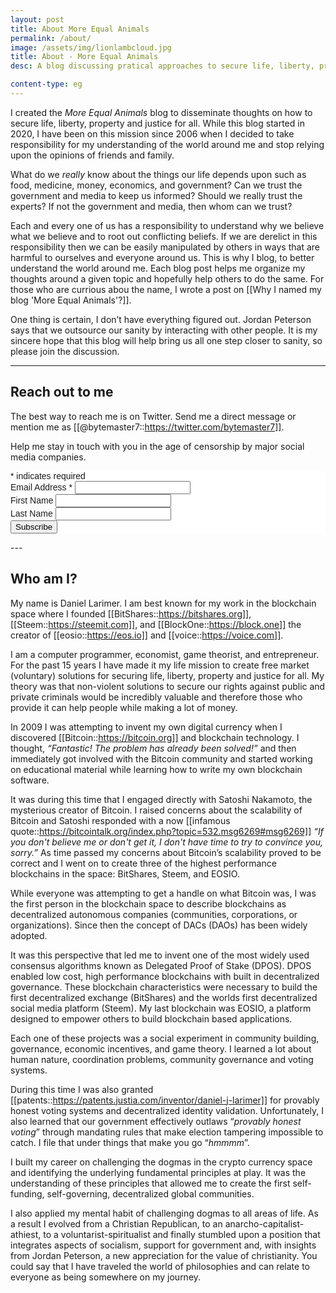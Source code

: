```yaml
---
layout: post
title: About More Equal Animals
permalink: /about/
image: /assets/img/lionlambcloud.jpg
title: About - More Equal Animals
desc: A blog discussing pratical approaches to secure life, liberty, property, and justice for all through the creation of true democracy.

content-type: eg
---
```



I created the _More Equal Animals_ blog to disseminate thoughts on how to secure life, liberty, property and justice for all. While this blog started in 2020, I have been on this mission since 2006 when I decided to take responsibility for my understanding of the world around me and stop relying upon the opinions of friends and family.

What do we _really_ know about the things our life depends upon such as food, medicine, money, economics, and government? Can we trust the government and media to keep us informed? Should we really trust the experts? If not the government and media, then whom can we trust?

Each and every one of us has a responsibility to understand why we believe what we believe and to root out conflicting beliefs. If we are derelict in this responsibility then we can be easily manipulated by others in ways that are harmful to ourselves and everyone around us. This is why I blog, to better understand the world around me. Each blog post helps me organize my thoughts around a given topic and hopefully help others to do the same. For those who are currious abou the name, I wrote a post on [[Why I named my blog 'More Equal Animals'?]].

One thing is certain, I don’t have everything figured out. Jordan Peterson says that we outsource our sanity by interacting with other people. It is my sincere hope that this blog will help bring us all one step closer to sanity, so please join the discussion.

---

## Reach out to me

The best way to reach me is on Twitter. Send me a direct message or mention me as [[@bytemaster7::https://twitter.com/bytemaster7]].

Help me stay in touch with you in the age of censorship by major social media companies.

<!-- Begin Mailchimp Signup Form -->
<link href="//cdn-images.mailchimp.com/embedcode/classic-10_7.css" rel="stylesheet" type="text/css">
<style type="text/css">
	#mc_embed_signup{background:#fff; clear:left; font:14px Helvetica,Arial,sans-serif; }
	/* Add your own Mailchimp form style overrides in your site stylesheet or in this style block.
	   We recommend moving this block and the preceding CSS link to the HEAD of your HTML file. */
</style>
<div id="mc_embed_signup">
<form action="https://moreequalanimals.us2.list-manage.com/subscribe/post?u=b6439a04bb1f51295b2a26004&amp;id=5162367fbd" method="post" id="mc-embedded-subscribe-form" name="mc-embedded-subscribe-form" class="validate" target="_blank" novalidate>
    <div id="mc_embed_signup_scroll">

<div class="indicates-required"><span class="asterisk">*</span> indicates required</div>
<div class="mc-field-group">
	<label for="mce-EMAIL">Email Address  <span class="asterisk">*</span>
</label>
	<input type="email" value="" name="EMAIL" class="required email" id="mce-EMAIL">
</div>
<div class="mc-field-group">
	<label for="mce-FNAME">First Name </label>
	<input type="text" value="" name="FNAME" class="" id="mce-FNAME">
</div>
<div class="mc-field-group">
	<label for="mce-LNAME">Last Name </label>
	<input type="text" value="" name="LNAME" class="" id="mce-LNAME">
</div>
	<div id="mce-responses" class="clear">
		<div class="response" id="mce-error-response" style="display:none"></div>
		<div class="response" id="mce-success-response" style="display:none"></div>
	</div>    <!-- real people should not fill this in and expect good things - do not remove this or risk form bot signups-->
    <div style="position: absolute; left: -5000px;" aria-hidden="true"><input type="text" name="b_b6439a04bb1f51295b2a26004_5162367fbd" tabindex="-1" value=""></div>
    <div class="clear"><input type="submit" value="Subscribe" name="subscribe" id="mc-embedded-subscribe" class="button"></div>
    </div>
</form>
</div>
<script type='text/javascript' src='//s3.amazonaws.com/downloads.mailchimp.com/js/mc-validate.js'></script><script type='text/javascript'>(function($) {window.fnames = new Array(); window.ftypes = new Array();fnames[0]='EMAIL';ftypes[0]='email';fnames[1]='FNAME';ftypes[1]='text';fnames[2]='LNAME';ftypes[2]='text';fnames[3]='ADDRESS';ftypes[3]='address';fnames[4]='PHONE';ftypes[4]='phone';}(jQuery));var $mcj = jQuery.noConflict(true);</script>
<!--End mc_embed_signup-->
---

## Who am I?

My name is Daniel Larimer. I am best known for my work in the blockchain space where I founded
[[BitShares::https://bitshares.org]], 
[[Steem::https://steemit.com]], and 
[[BlockOne::https://block.one]] the creator of 
[[eosio::https://eos.io]] and [[voice::https://voice.com]].


I am a computer programmer, economist, game theorist, and entrepreneur. For the past 15 years I have made it my life mission to create free market (voluntary) solutions for securing life, liberty, property and justice for all. My theory was that non-violent solutions to secure our rights against public and private criminals would be incredibly valuable and therefore those who provide it can help people while making a lot of money.

In 2009 I was attempting to invent my own digital currency when I discovered [[Bitcoin::https://bitcoin.org]] and blockchain technology. I thought, _“Fantastic! The problem has already been solved!”_ and then immediately got involved with the Bitcoin community and started working on educational material while learning how to write my own blockchain software.

It was during this time that I engaged directly with Satoshi Nakamoto, 
 the mysterious creator of Bitcoin. I raised concerns about the scalability of Bitcoin and Satoshi 
 responded with a now [[infamous quote::https://bitcointalk.org/index.php?topic=532.msg6269#msg6269]] _“If you don't believe me or don't get it, I don't have time to try to convince you, sorry.”_ As time passed my concerns about Bitcoin’s scalability proved to be correct and I went on to create three of the highest performance blockchains in the space: BitShares, Steem, and EOSIO.

While everyone was attempting to get a handle on what Bitcoin was, I was the first person in the blockchain space to describe blockchains as decentralized autonomous companies (communities, corporations, or organizations). Since then the concept of DACs (DAOs) has been widely adopted.

It was this perspective that led me to invent one of the most widely used consensus algorithms known as Delegated Proof of Stake (DPOS).  DPOS enabled low cost, high performance blockchains with built in decentralized governance. These blockchain characteristics were necessary to build the first decentralized exchange (BitShares) and the worlds first decentralized social media platform (Steem). My last blockchain was EOSIO, a platform designed to empower others to build blockchain based applications.

Each one of these projects was a social experiment in community building, governance, economic incentives, and game theory. I learned a lot about human nature, coordination problems, community governance and voting systems.

During this time I was also granted [[patents::https://patents.justia.com/inventor/daniel-j-larimer]] for provably honest voting systems and decentralized identity validation. Unfortunately, I also learned that our government effectively outlaws “_provably honest voting_” through mandating rules that make election tampering impossible to catch. I file that under things that make you go “_hmmmm_”.



I built my career on challenging the dogmas in the crypto currency space and identifying the underlying fundamental principles at play. It was the understanding of these principles that allowed me to create the first self-funding, self-governing, decentralized global communities.

I also applied my mental habit of challenging dogmas to all areas of life. As a result I evolved from a Christian Republican, to an anarcho-capitalist-athiest, to a voluntarist-spiritualist and finally stumbled upon a position that integrates aspects of socialism, support for government and, with insights from Jordan Peterson, a new appreciation for the value of christianity. You could say that I have traveled the world of philosophies and can relate to everyone as being somewhere on my journey.


<!--
## About the website

[[***Changelog***<br/>
\- 14-05-20 Context Menu <br/>
\- 08-05-20 Trivial Spaced Repetition <br/>
\- 04-05-20 Removed Theming. <br/>
\- 04-05-20 Removed Curated Notes. <br/>
\- 01-04-20 Curated Notes. <br/>
\- 30-04-20 Transclusion. <br/>
\- 26-04-20 Sidenote. <br/>
\- 20-04-20 Wiki link. <br/>
\- 16-04-20 Theme. <br/>
\- 16-04-20 Avatar. <br/>
\- 11-02-20 Related Posts. <br/>
\- 12-10-19 Searchbar. <br/>
::rmn]]Features:

- **Page preview** (Move your mouse over the link): [[Test note to verify features on this website]] 
- **Transclusion**: Allows you to see a partial view of the contents of the website to the right or the left of the margin.
- **Sidenotes** (Changelog you see on the left is an example of this).
- **Wiki-style link:** Usually wikis allow you to specify links using double bracket, I added it here using liquid. Also added bad-link highlighting
   - Good link: [[Test note to verify features on this website]]
   - Bad link: [[Title of a page that doesn't exist]]


Some Less know features:

- Go back to the blog home or to the notes page, and try to right click on any of the entry. [Hint: Zettelkasten]

- Click this card[[Memorize me so that you do well in your exams::srs]] looking thing to know how I use my notes. [Hint: SRS]

Other Details:

- Domain is registered with Google Domains
- The site lives on [[Github::https://github.com/raghuveerdotnet/raghuveerdotnet.github.io]].
- This website is statically generated using Jekyll from a set of Markdown files.


### FAQ

[[**First Design**<img src="/assets/img/firstdesign.jpg"/>::lmn]]Why is the website structured the way it is?

{:.boxit}
> The design of the website is inspired by multiple sources with the intention of making the website more functional. Having said that, I am not a skilled front-end developer/UI-developer, so I could only come somewhat closer to my inital design that I sketched *(see left or click on this &#8853; icon beside the question above if you are on a mobile device)*, hopefully this will clear why it's structured the way it is. In fact, I had to remove the lab option because of my current inability to design it. That said, I can also safely say that I am improving based on the initial iterations of the website that can be seen here: [[Jan-22-2020::https://web.archive.org/web/20200122164405/raghuveer.net]], [[Apr-13-2020::https://web.archive.org/web/20200413193808/raghuveer.net]], [[Apr-20-2020::https://web.archive.org/web/20200420172058/raghuveer.net]]

-->
